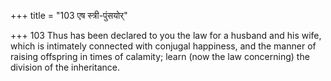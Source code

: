+++
title = "103 एष स्त्री-पुंसयोर्"

+++
103	Thus has been declared to you the law for a husband and his wife, which is intimately connected with conjugal happiness, and the manner of raising offspring in times of calamity; learn (now the law concerning) the division of the inheritance.